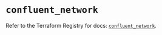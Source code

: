 # `confluent_network`

Refer to the Terraform Registry for docs: [`confluent_network`](https://registry.terraform.io/providers/confluentinc/confluent/2.11.0/docs/resources/network).

